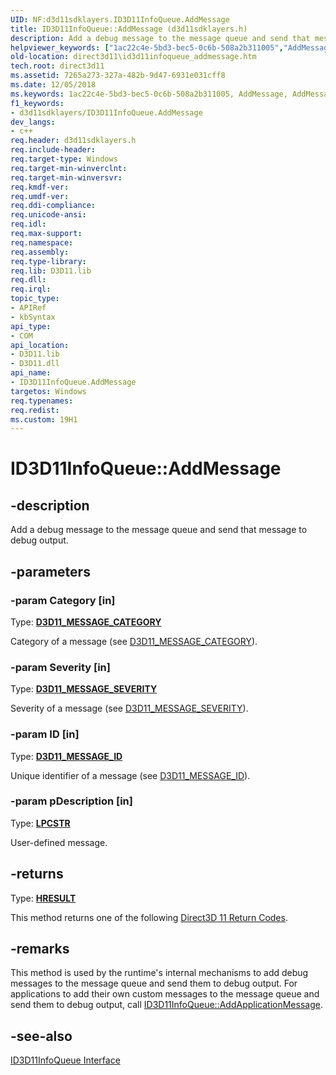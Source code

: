 ```yaml
---
UID: NF:d3d11sdklayers.ID3D11InfoQueue.AddMessage
title: ID3D11InfoQueue::AddMessage (d3d11sdklayers.h)
description: Add a debug message to the message queue and send that message to debug output.
helpviewer_keywords: ["1ac22c4e-5bd3-bec5-0c6b-508a2b311005","AddMessage","AddMessage method [Direct3D 11]","AddMessage method [Direct3D 11]","ID3D11InfoQueue interface","ID3D11InfoQueue interface [Direct3D 11]","AddMessage method","ID3D11InfoQueue.AddMessage","ID3D11InfoQueue::AddMessage","d3d11sdklayers/ID3D11InfoQueue::AddMessage","direct3d11.id3d11infoqueue_addmessage"]
old-location: direct3d11\id3d11infoqueue_addmessage.htm
tech.root: direct3d11
ms.assetid: 7265a273-327a-482b-9d47-6931e031cff8
ms.date: 12/05/2018
ms.keywords: 1ac22c4e-5bd3-bec5-0c6b-508a2b311005, AddMessage, AddMessage method [Direct3D 11], AddMessage method [Direct3D 11],ID3D11InfoQueue interface, ID3D11InfoQueue interface [Direct3D 11],AddMessage method, ID3D11InfoQueue.AddMessage, ID3D11InfoQueue::AddMessage, d3d11sdklayers/ID3D11InfoQueue::AddMessage, direct3d11.id3d11infoqueue_addmessage
f1_keywords:
- d3d11sdklayers/ID3D11InfoQueue.AddMessage
dev_langs:
- c++
req.header: d3d11sdklayers.h
req.include-header: 
req.target-type: Windows
req.target-min-winverclnt: 
req.target-min-winversvr: 
req.kmdf-ver: 
req.umdf-ver: 
req.ddi-compliance: 
req.unicode-ansi: 
req.idl: 
req.max-support: 
req.namespace: 
req.assembly: 
req.type-library: 
req.lib: D3D11.lib
req.dll: 
req.irql: 
topic_type:
- APIRef
- kbSyntax
api_type:
- COM
api_location:
- D3D11.lib
- D3D11.dll
api_name:
- ID3D11InfoQueue.AddMessage
targetos: Windows
req.typenames: 
req.redist: 
ms.custom: 19H1
---
```


# ID3D11InfoQueue::AddMessage


## -description


Add a debug message to the message queue and send that message to debug output.


## -parameters




### -param Category [in]

Type: <b><a href="https://docs.microsoft.com/windows/desktop/api/d3d11sdklayers/ne-d3d11sdklayers-d3d11_message_category">D3D11_MESSAGE_CATEGORY</a></b>

Category of a message (see <a href="https://docs.microsoft.com/windows/desktop/api/d3d11sdklayers/ne-d3d11sdklayers-d3d11_message_category">D3D11_MESSAGE_CATEGORY</a>).


### -param Severity [in]

Type: <b><a href="https://docs.microsoft.com/windows/desktop/api/d3d11sdklayers/ne-d3d11sdklayers-d3d11_message_severity">D3D11_MESSAGE_SEVERITY</a></b>

Severity of a message (see <a href="https://docs.microsoft.com/windows/desktop/api/d3d11sdklayers/ne-d3d11sdklayers-d3d11_message_severity">D3D11_MESSAGE_SEVERITY</a>).


### -param ID [in]

Type: <b><a href="https://docs.microsoft.com/windows/desktop/api/d3d11sdklayers/ne-d3d11sdklayers-d3d11_message_id">D3D11_MESSAGE_ID</a></b>

Unique identifier of a message (see <a href="https://docs.microsoft.com/windows/desktop/api/d3d11sdklayers/ne-d3d11sdklayers-d3d11_message_id">D3D11_MESSAGE_ID</a>).


### -param pDescription [in]

Type: <b><a href="https://docs.microsoft.com/windows/desktop/WinProg/windows-data-types">LPCSTR</a></b>

User-defined message.


## -returns



Type: <b><a href="/windows/win32/com/structure-of-com-error-codes">HRESULT</a></b>

This method returns one of the following <a href="https://docs.microsoft.com/windows/desktop/direct3d11/d3d11-graphics-reference-returnvalues">Direct3D 11 Return Codes</a>.




## -remarks



This method is used by the runtime's internal mechanisms to add debug messages to the message queue and send them to debug output. For applications to add their own custom messages to the message queue and send them to debug output, call <a href="https://docs.microsoft.com/windows/desktop/api/d3d11sdklayers/nf-d3d11sdklayers-id3d11infoqueue-addapplicationmessage">ID3D11InfoQueue::AddApplicationMessage</a>.




## -see-also




<a href="https://docs.microsoft.com/windows/desktop/api/d3d11sdklayers/nn-d3d11sdklayers-id3d11infoqueue">ID3D11InfoQueue Interface</a>
 

 

